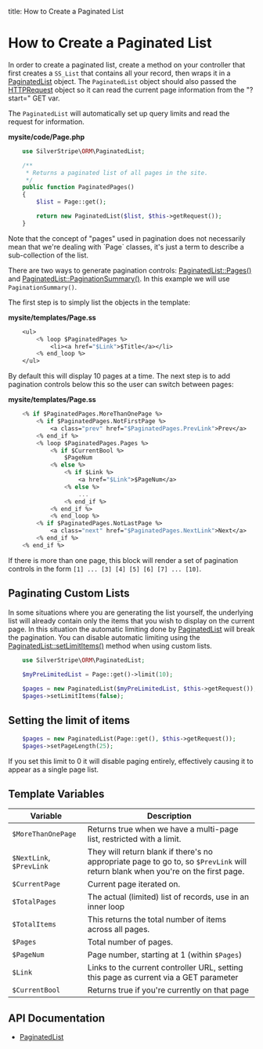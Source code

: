 title: How to Create a Paginated List

# How to Create a Paginated List

In order to create a paginated list, create a method on your controller that first creates a `SS_List` that contains
all your record, then wraps it in a [PaginatedList](api:SilverStripe\ORM\PaginatedList) object. The `PaginatedList` object should also passed the 
[HTTPRequest](api:SilverStripe\Control\HTTPRequest) object so it can read the current page information from the "?start=" GET var.

The `PaginatedList` will automatically set up query limits and read the request for information.

**mysite/code/Page.php**

```php
	use SilverStripe\ORM\PaginatedList;

	/**
	 * Returns a paginated list of all pages in the site.
	 */
	public function PaginatedPages() 
	{
		$list = Page::get();

		return new PaginatedList($list, $this->getRequest());
	}
```

<div class="notice" markdown="1">
Note that the concept of "pages" used in pagination does not necessarily mean that we're dealing with `Page` classes, 
it's just a term to describe a sub-collection of the list.
</div>

There are two ways to generate pagination controls: [PaginatedList::Pages()](api:SilverStripe\ORM\PaginatedList::Pages()) and 
[PaginatedList::PaginationSummary()](api:SilverStripe\ORM\PaginatedList::PaginationSummary()). In this example we will use `PaginationSummary()`.

The first step is to simply list the objects in the template:

**mysite/templates/Page.ss**

```ss
	<ul>
		<% loop $PaginatedPages %>
			<li><a href="$Link">$Title</a></li>
		<% end_loop %>
	</ul>
```
By default this will display 10 pages at a time. The next step is to add pagination controls below this so the user can 
switch between pages:

**mysite/templates/Page.ss**

```ss
	<% if $PaginatedPages.MoreThanOnePage %>
		<% if $PaginatedPages.NotFirstPage %>
			<a class="prev" href="$PaginatedPages.PrevLink">Prev</a>
		<% end_if %>
		<% loop $PaginatedPages.Pages %>
			<% if $CurrentBool %>
				$PageNum
			<% else %>
				<% if $Link %>
					<a href="$Link">$PageNum</a>
				<% else %>
					...
				<% end_if %>
			<% end_if %>
			<% end_loop %>
		<% if $PaginatedPages.NotLastPage %>
			<a class="next" href="$PaginatedPages.NextLink">Next</a>
		<% end_if %>
	<% end_if %>
```

If there is more than one page, this block will render a set of pagination controls in the form 
`[1] ... [3] [4] [5] [6] [7] ... [10]`.

## Paginating Custom Lists

In some situations where you are generating the list yourself, the underlying list will already contain only the items 
that you wish to display on the current page. In this situation the automatic limiting done by [PaginatedList](api:SilverStripe\ORM\PaginatedList)
will break the pagination. You can disable automatic limiting using the [PaginatedList::setLimitItems()](api:SilverStripe\ORM\PaginatedList::setLimitItems()) method 
when using custom lists.

```php
	use SilverStripe\ORM\PaginatedList;
	
	$myPreLimitedList = Page::get()->limit(10);

	$pages = new PaginatedList($myPreLimitedList, $this->getRequest());
	$pages->setLimitItems(false);
```

## Setting the limit of items

```php
	$pages = new PaginatedList(Page::get(), $this->getRequest());
	$pages->setPageLength(25);
```

If you set this limit to 0 it will disable paging entirely, effectively causing it to appear as a single page
list.

## Template Variables

| Variable | Description |
| -------- | -------- |
| `$MoreThanOnePage` | Returns true when we have a multi-page list, restricted with a limit. |
| `$NextLink`, `$PrevLink` | They will return blank if there's no appropriate page to go to, so `$PrevLink` will return blank when you're on the first page. |
| `$CurrentPage` | Current page iterated on. |
| `$TotalPages` | The actual (limited) list of records, use in an inner loop |
| `$TotalItems` | This returns the total number of items across all pages. | 
| `$Pages` | Total number of pages. |
| `$PageNum` | Page number, starting at 1 (within `$Pages`) |
| `$Link` | Links to the current controller URL, setting this page as current via a GET parameter |
| `$CurrentBool` | Returns true if you're currently on that page |


## API Documentation

* [PaginatedList](api:SilverStripe\ORM\PaginatedList)


